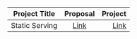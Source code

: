 | Project Title      |  Proposal          | Project  |
| ------------- |:-------------:| -----:|
|Static Serving| [Link](https://github.com/oppia/oppia/wiki/pdfs/GSoC2019JamesJohnJames.pdf) | [Link](https://summerofcode.withgoogle.com/archive/2019/projects/5509669575983104/) |
